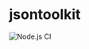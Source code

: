 jsontoolkit
===========

![Node.js CI](https://github.com/jviotti/jsontoolkit/workflows/Node.js%20CI/badge.svg?branch=master)
